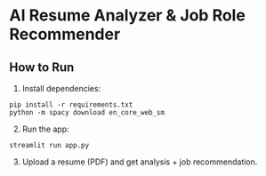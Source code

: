 # AI Resume Analyzer & Job Role Recommender

## How to Run

1. Install dependencies:
```
pip install -r requirements.txt
python -m spacy download en_core_web_sm
```

2. Run the app:
```
streamlit run app.py
```

3. Upload a resume (PDF) and get analysis + job recommendation.